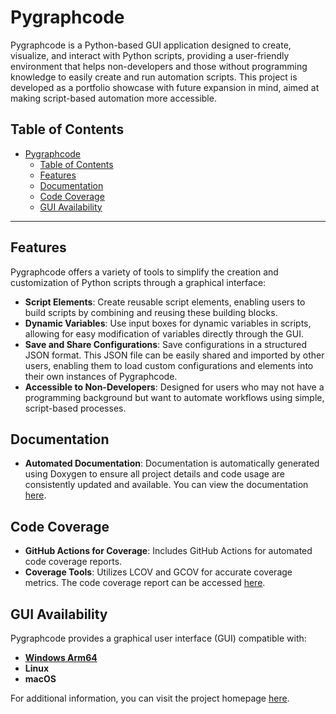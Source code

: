 # Pygraphcode

Pygraphcode is a Python-based GUI application designed to create, visualize, and interact with Python scripts, providing a user-friendly environment that helps non-developers and those without programming knowledge to easily create and run automation scripts. This project is developed as a portfolio showcase with future expansion in mind, aimed at making script-based automation more accessible.

## Table of Contents
- [Pygraphcode](#pygraphcode)
  - [Table of Contents](#table-of-contents)
  - [Features](#features)
  - [Documentation](#documentation)
  - [Code Coverage](#code-coverage)
  - [GUI Availability](#gui-availability)

---

## Features

Pygraphcode offers a variety of tools to simplify the creation and customization of Python scripts through a graphical interface:

- **Script Elements**: Create reusable script elements, enabling users to build scripts by combining and reusing these building blocks.
- **Dynamic Variables**: Use input boxes for dynamic variables in scripts, allowing for easy modification of variables directly through the GUI.
- **Save and Share Configurations**: Save configurations in a structured JSON format. This JSON file can be easily shared and imported by other users, enabling them to load custom configurations and elements into their own instances of Pygraphcode.
- **Accessible to Non-Developers**: Designed for users who may not have a programming background but want to automate workflows using simple, script-based processes.

## Documentation

- **Automated Documentation**: Documentation is automatically generated using Doxygen to ensure all project details and code usage are consistently updated and available. You can view the documentation [here](https://yashkanani.github.io/PyGraphCode/Documents/html/index.html).

## Code Coverage

- **GitHub Actions for Coverage**: Includes GitHub Actions for automated code coverage reports.
- **Coverage Tools**: Utilizes LCOV and GCOV for accurate coverage metrics. The code coverage report can be accessed [here](https://yashkanani.github.io/PyGraphCode/CodeCoverage/index.html).

## GUI Availability

Pygraphcode provides a graphical user interface (GUI) compatible with:

- [**Windows Arm64**](https://github.com/yashkanani/PyGraphCode/raw/gh-pages/Release/Windows_arm64.zip)
- **Linux**
- **macOS**

For additional information, you can visit the project homepage [here](https://yashkanani.github.io/PyGraphCode/).
